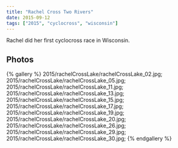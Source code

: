 ```yaml
---
title: "Rachel Cross Two Rivers"
date: 2015-09-12
tags: ["2015", "cyclocross", "wisconsin"]
---
```


Rachel did her first cyclocross race in Wisconsin.

## Photos


{% gallery %}
2015/rachelCrossLake/rachelCrossLake_02.jpg;
2015/rachelCrossLake/rachelCrossLake_05.jpg;
2015/rachelCrossLake/rachelCrossLake_11.jpg;
2015/rachelCrossLake/rachelCrossLake_13.jpg;
2015/rachelCrossLake/rachelCrossLake_15.jpg;
2015/rachelCrossLake/rachelCrossLake_17.jpg;
2015/rachelCrossLake/rachelCrossLake_19.jpg;
2015/rachelCrossLake/rachelCrossLake_20.jpg;
2015/rachelCrossLake/rachelCrossLake_26.jpg;
2015/rachelCrossLake/rachelCrossLake_29.jpg;
2015/rachelCrossLake/rachelCrossLake_30.jpg;
{% endgallery %}
